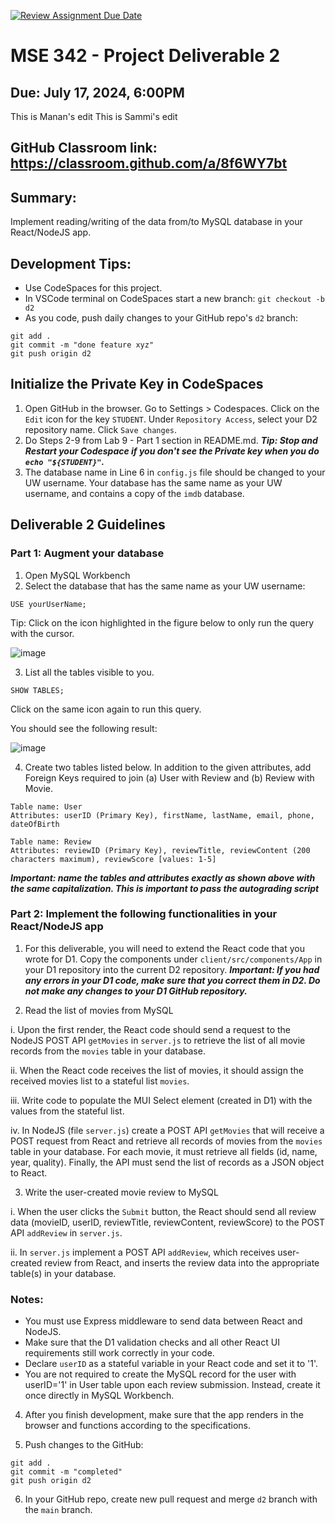 [![Review Assignment Due Date](https://classroom.github.com/assets/deadline-readme-button-22041afd0340ce965d47ae6ef1cefeee28c7c493a6346c4f15d667ab976d596c.svg)](https://classroom.github.com/a/WKF7bdtB)
# MSE 342 - Project Deliverable 2

## Due: July 17, 2024, 6:00PM
This is Manan's edit
This is Sammi's edit
## GitHub Classroom link: https://classroom.github.com/a/8f6WY7bt

## Summary: 
Implement reading/writing of the data from/to MySQL database in your React/NodeJS app.

## Development Tips:
- Use CodeSpaces for this project.
- In VSCode terminal on CodeSpaces start a new branch:
```git checkout -b d2```
- As you code, push daily changes to your GitHub repo's `d2` branch:
```
git add .
git commit -m "done feature xyz"
git push origin d2
```

## Initialize the Private Key in CodeSpaces

1. Open GitHub in the browser. Go to Settings > Codespaces. Click on the `Edit` icon for the key `STUDENT`. Under `Repository Access`, select your D2 repository name. Click `Save changes`.
2. Do Steps 2-9 from Lab 9 - Part 1 section in README.md. ***Tip: Stop and Restart your Codespace if you don't see the Private key when you do `echo "${STUDENT}"`.***
3. The database name in Line 6 in `config.js` file should be changed to your UW username. Your database has the same name as your UW username, and contains a copy of the `imdb` database.

## Deliverable 2 Guidelines

### Part 1: Augment your database

1. Open MySQL Workbench
2. Select the database that has the same name as your UW username:

```
USE yourUserName;
```
Tip: Click on the icon highlighted in the figure below to only run the query with the cursor.

![image](/img/screen1.png)

3. List all the tables visible to you.

```
SHOW TABLES;
```

Click on the same icon again to run this query.

You should see the following result:

![image](/img/screen3.png)

4. Create two tables listed below. In addition to the given attributes, add Foreign Keys required to join (a) User with Review and (b) Review with Movie. 

```
Table name: User
Attributes: userID (Primary Key), firstName, lastName, email, phone, dateOfBirth
```

```
Table name: Review 
Attributes: reviewID (Primary Key), reviewTitle, reviewContent (200 characters maximum), reviewScore [values: 1-5] 
```

***Important: name the tables and attributes exactly as shown above with the same capitalization. This is important to pass the autograding script***

### Part 2: Implement the following functionalities in your React/NodeJS app

1.	For this deliverable, you will need to extend the React code that you wrote for D1. Copy the components under `client/src/components/App` in your D1 repository into the current D2 repository. ***Important: If you had any errors in your D1 code, make sure that you correct them in D2. Do not make any changes to your D1 GitHub repository.***

2.	Read the list of movies from MySQL 

i. Upon the first render, the React code should send a request to the NodeJS POST API `getMovies` in `server.js` to retrieve the list of all movie records from the `movies` table in your database. 

ii. When the React code receives the list of movies, it should assign the received movies list to a stateful list `movies`. 

iii. Write code to populate the MUI Select element (created in D1) with the values from the stateful list. 

iv. In NodeJS (file `server.js`) create a POST API `getMovies` that will receive a POST request from React and retrieve all records of movies from the `movies` table in your database. For each movie, it must retrieve all fields (id, name, year, quality). Finally, the API must send the list of records as a JSON object to React.

3.	Write the user-created movie review to MySQL 

i. When the user clicks the `Submit` button, the React should send all review data (movieID, userID, reviewTitle, reviewContent, reviewScore) to the POST API `addReview` in `server.js`. 

ii. In `server.js` implement a POST API `addReview`, which receives user-created review from React, and inserts the review data into the appropriate table(s) in your database. 

### Notes:
- You must use Express middleware to send data between React and NodeJS.
- Make sure that the D1 validation checks and all other React UI requirements still work correctly in your code.
- Declare `userID` as a stateful variable in your React code and set it to '1'.
- You are not required to create the MySQL record for the user with userID='1' in User table upon each review submission. Instead, create it once directly in MySQL Workbench. 

4.	After you finish development, make sure that the app renders in the browser and functions according to the specifications.

5.	Push changes to the GitHub:

```
git add .
git commit -m "completed"
git push origin d2
```

6.	In your GitHub repo, create new pull request and merge `d2` branch with the `main` branch.

